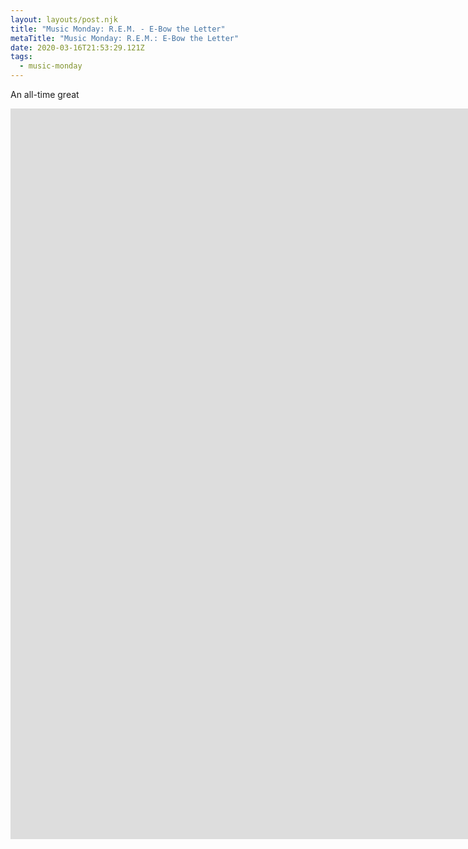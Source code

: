 ```yaml
---
layout: layouts/post.njk
title: "Music Monday: R.E.M. - E-Bow the Letter"
metaTitle: "Music Monday: R.E.M.: E-Bow the Letter"
date: 2020-03-16T21:53:29.121Z
tags:
  - music-monday
---
```

An all-time great

<iframe width="2231" height="1169" src="https://www.youtube.com/embed/5cnIQHJ169s" title="YouTube video player" frameborder="0" allow="accelerometer; autoplay; clipboard-write; encrypted-media; gyroscope; picture-in-picture" allowfullscreen></iframe>
